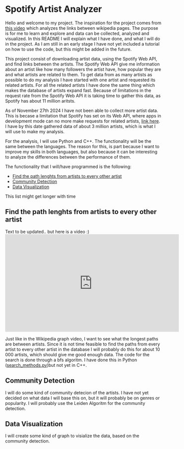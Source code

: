 # Spotify Artist Analyzer

Hello and welcome to my project. The inspiration for the project comes from [this video](https://www.youtube.com/watch?v=JheGL6uSF-4&t=348s) which analyzes the links between wikipedia pages. The purpose is for me to learn and explore and data can be collected, analyzed and visualized. In this README I will explain what I have done, and what I will do in the project. As I am still in an early stage I have not yet included a tutorial on how to use the code, but this might be added in the future. 

This project consist of downloading artist data, using the Spotify Web API, and find links between the artists. The Spotify Web API give me information about an artist like how many followers the artist have, how popular they are and what artists are related to them. To get data from as many artists as possible to do my analysis I have started with one artist and requested its related artists. For all the related artists I have done the same thing which makes the database of artists expand fast. Because of limitations in the request rate from the Spotify Web API it is taking time to gather this data, as Spotify has about 11 million aritsts. 

As of November 27th 2024 I have not been able to collect more artist data. This is becase a limitation that Spotify has set on its Web API, where apps in development mode can no more make requests for related artists, [link here](https://developer.spotify.com/blog/2024-11-27-changes-to-the-web-api). I have by this date gathered data of about 3 million artists, which is what I will use to make my analysis. 

For the analysis, I will use Python and C++. The functionality will be the same between the languages. The reason for this, is part because I want to improve my skills in both languages, but also because it can be interesting to analyze the differences between the performance of them.

The functionality that I will/have programmed is the following:
* [Find the path lenghts from artists to every other artist](#find-the-path-lenghts-from-artists-to-every-other-artist)
* [Community Detection](#community-detection)
* [Data Visualization](#data-visualization)

This list might get longer with time


## Find the path lenghts from artists to every other artist

Text to be updated.. but here is a video :)
[<iframe width="560" height="315" src="https://youtu.be/Q3XC9idfRwA" frameborder="0" allowfullscreen></iframe>](https://github.com/user-attachments/assets/cdf439fc-460b-4fa6-8312-f28eeb4683ca)


Just like in the Wikipedia graph video, I want to see what the longest paths are between artists. Since it is not time feasible to find the paths from every artist to every other artist in the database I will probably do this for about 10 000 artists, which should give me good enough data.
The code for the search is done through a bfs algoritm. I have done this in Python ([search_methods.py](data_analysis/search_methods.py))but not yet in C++. 

## Community Detection
I will do some kind of community detecion of the artists. I have not yet decided on what data I will base this on, but it will probably be on genres or popularity. I will probably use the Leiden Algoritm for the community detection. 

## Data Visualization
I will create some kind of graph to visialize the data, based on the community detection.









